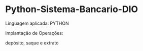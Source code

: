 # Python-Sistema-Bancario-DIO

Linguagem aplicada: PYTHON

Implantação de Operações:

depósito, saque e extrato
